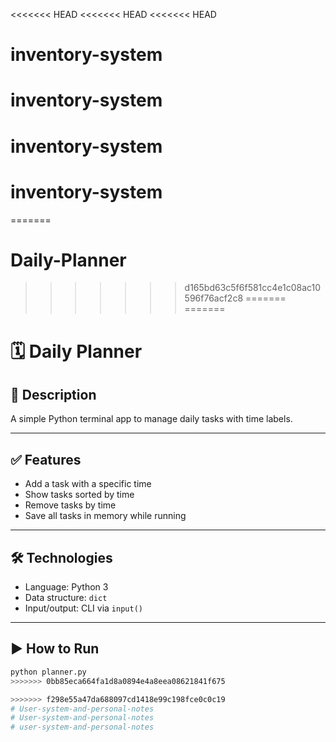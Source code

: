 <<<<<<< HEAD
<<<<<<< HEAD
<<<<<<< HEAD
# inventory-system
# inventory-system
# inventory-system
# inventory-system
=======
# Daily-Planner
>>>>>>> d165bd63c5f6f581cc4e1c08ac10596f76acf2c8
=======
=======
# 🗓️ Daily Planner

## 📌 Description
A simple Python terminal app to manage daily tasks with time labels.

---

## ✅ Features
- Add a task with a specific time
- Show tasks sorted by time
- Remove tasks by time
- Save all tasks in memory while running

---

## 🛠 Technologies
- Language: Python 3
- Data structure: `dict`
- Input/output: CLI via `input()`

---

## ▶️ How to Run
```bash
python planner.py
>>>>>>> 0bb85eca664fa1d8a0894e4a8eea08621841f675

>>>>>>> f298e55a47da688097cd1418e99c198fce0c0c19
# User-system-and-personal-notes
# User-system-and-personal-notes
# user-system-and-personal-notes

